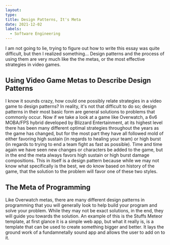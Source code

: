 ```yaml
---
layout: 
type: 
title: Design Patterns, It's Meta
date: 2021-12-02
labels:
  - Software Engineering
---
```


I am not going to lie, trying to figure out how to write this essay was quite difficult, but then I realized something... Design patterns and the process of using them are very much like the the metas, or the most effective strategies in video games. 

## Using Video Game Metas to Describe Design Patterns

I know it sounds crazy, how could one possibly relate strategies in a video game to design patterns? In reality, it's not that difficult to do so; design patterns in their most basic form are general solutions to problems that commonly occur. Now if we take a look at a game like Overwatch, a 6v6 MOBA/FPS hybrid developed by Blizzard Entertainment, at its highest level there has been many different optimal strategies throughout the years as the game has changed, but for the most part they have all followed mold of either favoring high sustain (in regards to healing your team) or high burst (in regards to trying to end a team fight as fast as possible). Time and time again we have seen new changes or characters be added to the game, but in the end the meta always favors high sustain or high burst damage compositions. This in itself is a design pattern because while we may not know what specifically is the best, we do know based on history of the game, that the solution to the problem will favor one of these two styles.

## The Meta of Programming

Like Overwatch metas, there are many different design patterns in programming that you will generally look to help build your program and solve your problem. While they may not be exact solutions, in the end, they will guide you towards the solution. An example of this is the Stuffs Meteor template, at first glance it is a simple web app, but what it really is, is a template that can be used to create something bigger and better. It lays the ground work of a fundamnetally sound app and allows the user to add on to it.


